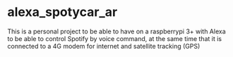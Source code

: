 # alexa_spotycar_ar
This is a personal project to be able to have on a raspberrypi 3+ with Alexa to be able to control Spotify by voice command, at the same time that it is connected to a 4G modem for internet and satellite tracking (GPS)
